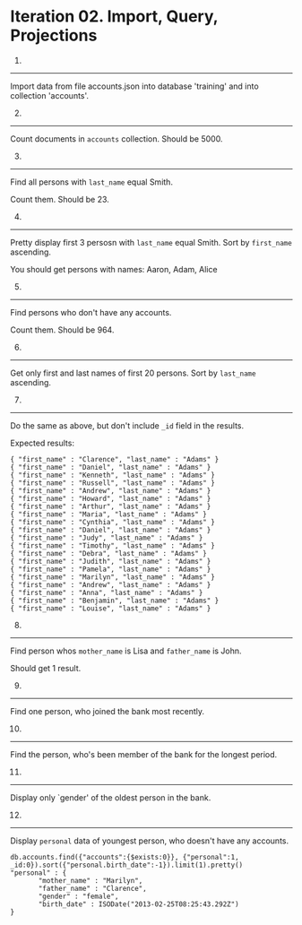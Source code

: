 Iteration 02. Import, Query, Projections
========================================

01.
---
Import data from file accounts.json into database 'training' and into collection 'accounts'.

02.
---
Count documents in `accounts` collection. Should be 5000.

03.
---
Find all persons with `last_name` equal Smith.

Count them. Should be 23.

04.
---
Pretty display first 3 persosn with `last_name` equal Smith. Sort by `first_name` ascending.

You should get persons with names: Aaron, Adam, Alice 

05.
---
Find persons who don't have any accounts.

Count them. Should be 964.

06.
---
Get only first and last names of first 20 persons. Sort by `last_name` ascending.

07.
---
Do the same as above, but don't include `_id` field in the results.

Expected results:
```
{ "first_name" : "Clarence", "last_name" : "Adams" }
{ "first_name" : "Daniel", "last_name" : "Adams" }
{ "first_name" : "Kenneth", "last_name" : "Adams" }
{ "first_name" : "Russell", "last_name" : "Adams" }
{ "first_name" : "Andrew", "last_name" : "Adams" }
{ "first_name" : "Howard", "last_name" : "Adams" }
{ "first_name" : "Arthur", "last_name" : "Adams" }
{ "first_name" : "Maria", "last_name" : "Adams" }
{ "first_name" : "Cynthia", "last_name" : "Adams" }
{ "first_name" : "Daniel", "last_name" : "Adams" }
{ "first_name" : "Judy", "last_name" : "Adams" }
{ "first_name" : "Timothy", "last_name" : "Adams" }
{ "first_name" : "Debra", "last_name" : "Adams" }
{ "first_name" : "Judith", "last_name" : "Adams" }
{ "first_name" : "Pamela", "last_name" : "Adams" }
{ "first_name" : "Marilyn", "last_name" : "Adams" }
{ "first_name" : "Andrew", "last_name" : "Adams" }
{ "first_name" : "Anna", "last_name" : "Adams" }
{ "first_name" : "Benjamin", "last_name" : "Adams" }
{ "first_name" : "Louise", "last_name" : "Adams" }
```

08.
---
Find person whos `mother_name` is Lisa and `father_name` is John.

Should get 1 result.

09.
---
Find one person, who joined the bank most recently.

10.
---
Find the person, who's been member of the bank for the longest period.

11.
---
Display only `gender' of the oldest person in the bank.

12.
---
Display `personal` data of youngest person, who doesn't have any accounts.
```
db.accounts.find({"accounts":{$exists:0}}, {"personal":1, _id:0}).sort({"personal.birth_date":-1}).limit(1).pretty()
"personal" : {
       "mother_name" : "Marilyn",
       "father_name" : "Clarence",
       "gender" : "female",
       "birth_date" : ISODate("2013-02-25T08:25:43.292Z")
}
```       
